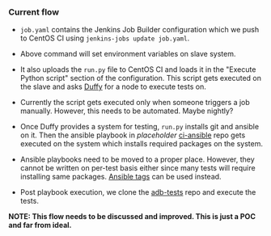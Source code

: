 ### Current flow


- `job.yaml` contains the Jenkins Job Builder configuration which we push to
  CentOS CI using `jenkins-jobs update job.yaml`.

- Above command will set environment variables on slave system.

- It also uploads the `run.py` file to CentOS CI and loads it in the
  "Execute Python script" section of the configuration. This script gets
  executed on the slave and asks
  [Duffy](https://wiki.centos.org/QaWiki/CI/Duffy) for a node to execute tests
  on.

- Currently the script gets executed only when someone triggers a job manually.
  However, this needs to be automated. Maybe nightly?

- Once Duffy provides a system for testing, `run.py` installs git and ansible
  on it. Then the ansible playbook in *placeholder*
  [ci-ansible](https://github.com/dharmit/ci-ansible) repo gets executed on the
  system which installs required packages on the system.

- Ansible playbooks need to be moved to a proper place. However, they cannot be
  written on per-test basis either since many tests will require installing
  same packages. [Ansible
  tags](http://docs.ansible.com/ansible/playbooks_tags.html) can be used
  instead.

- Post playbook execution, we clone the
  [adb-tests](https://github.com/dharmit/adb-tests) repo and execute the tests.

**NOTE: This flow needs to be discussed and improved. This is just a POC and
far from ideal.**
